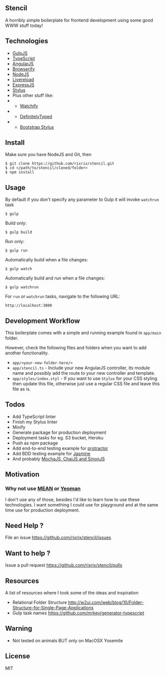## Stencil

A horribly simple boilerplate for frontend development using some good WWW stuff today!

## Technologies

* [GulpJS](http://gulpjs.com/)
* [TypeScript](http://www.typescriptlang.org/)
* [AngularJS](https://angular.io/)
* [Browserify](http://browserify.org/)
* [NodeJS](https://nodejs.org/)
* [Livereload](https://github.com/mklabs/tiny-lr)
* [ExpressJS](http://expressjs.com/)
* [Stylus](http://learnboost.github.io/stylus/)
* Plus other stuff like:
* - [Watchify](https://github.com/substack/watchify)
* - [DefinitelyTyped](http://definitelytyped.org/tsd/)
* - [Bootstrap Stylus](https://www.npmjs.com/package/bootstrap-styl)

## Install

Make sure you have NodeJS and Git, then

```
$ git clone https://github.com/rixrix/stencil.git
$ cd </path/to/stencil/cloned/folder>
$ npm install
```

## Usage

By default if you don't specify any parameter to Gulp it will invoke `watchrun` task

```
$ gulp
```

Build only:

```
$ gulp build
```

Run only:

```
$ gulp run
```

Automatically build when a file changes:

```
$ gulp watch
```

Automatically build and run when a file changes:

```
$ gulp watchrun
```

For `run` or `watchrun` tasks, navigate to the following URL:

```
http://localhost:3000
```

## Development Workflow

This boilerplate comes with a simple and running example found in `app/main` folder. 

However, check the following files and folders when you want to add another functionality.

* `app/<your-new-folder-here/>`
* `app/stencil.ts` - Include your new AngularJS controller, its module name and possibly add the route to your new controller and template.
* `app/styles/index.styl` - If you want to use `Stylus` for your CSS styling then update this file, otherwise just use a regular CSS file and leave this file as is.

## Todos

* Add TypeScript linter
* Finish my Stylus linter
* Minify
* Generate package for production deployment
* Deployment tasks for eg. S3 bucket, Heroku
* Push as npm package
* Add end-to-end testing example for [protractor](http://angular.github.io/protractor/#/)
* Add BDD testing example for [Jasmine](http://jasmine.github.io/2.2/introduction.html)
* And probably [MochaJS, ChaiJS and SinonJS](http://blog.codeship.com/mocha-js-chai-sinon-frontend-javascript-code-testing-tutorial/)

## Motivation

### Why not use [MEAN](mean.io/) or [Yeoman](http://yeoman.io/)

I don't use any of those, besides I'd like to learn how to use these technologies. I want something I could use for playground and at the same time use for production deployment.

## Need Help ?

File an issue https://github.com/rixrix/stencil/issues

## Want to help ?

Issue a pull request https://github.com/rixrix/stencil/pulls

## Resources

A list of resources where I took some of the ideas and inspiration

* Relational Folder Structure http://w2ui.com/web/blog/10/Folder-Structure-for-Single-Page-Applications
* Gulp task names https://github.com/mrkev/generator-typescript

## Warning

* Not tested on animals BUT only on MacOSX Yosemite

## License

MIT
